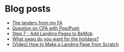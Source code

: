 # Blog posts
<!-- BLOG-POST-LIST:START -->
- [The landers from my FA](https://afflift.com/f/threads/the-landers-from-my-fa.9186/)
- [Question on CPA with Pop/Push](https://afflift.com/f/threads/question-on-cpa-with-pop-push.9894/)
- [Step 7 - Add Landing Pages to BeMob](https://afflift.com/f/threads/step-7-add-landing-pages-to-bemob.7478/)
- [What swag do you want for the holidays?](https://afflift.com/f/threads/what-swag-do-you-want-for-the-holidays.9839/)
- [[Video] How to Make a Landing Page from Scratch](https://afflift.com/f/threads/video-how-to-make-a-landing-page-from-scratch.7655/)
<!-- BLOG-POST-LIST:END -->
